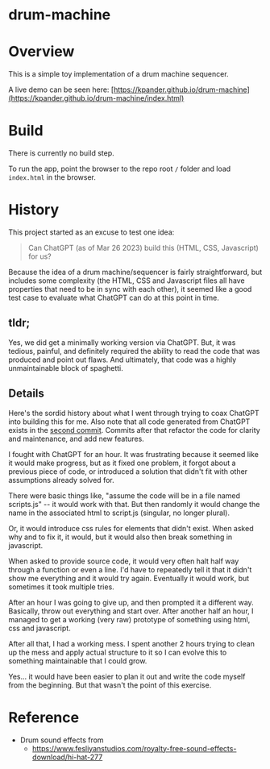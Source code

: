 # drum-machine

# Overview

This is a simple toy implementation of a drum machine sequencer.

A live demo can be seen here: [https://kpander.github.io/drum-machine](https://kpander.github.io/drum-machine/index.html)


# Build

There is currently no build step.

To run the app, point the browser to the repo root `/` folder and load `index.html` in the browser.


# History

This project started as an excuse to test one idea:

> Can ChatGPT (as of Mar 26 2023) build this (HTML, CSS, Javascript) for us?

Because the idea of a drum machine/sequencer is fairly straightforward, but includes some complexity (the HTML, CSS and Javascript files all have properties that need to be in sync with each other), it seemed like a good test case to evaluate what ChatGPT can do at this point in time.

## tldr;

Yes, we did get a minimally working version via ChatGPT. But, it was tedious, painful, and definitely required the ability to read the code that was produced and point out flaws. And ultimately, that code was a highly unmaintainable block of spaghetti.

## Details

Here's the sordid history about what I went through trying to coax ChatGPT into building this for me. Also note that all code generated from ChatGPT exists in the [second commit](https://github.com/kpander/drum-machine/commit/44be69e8a983833cbd57fa26e1c750be5d1629f3). Commits after that refactor the code for clarity and maintenance, and add new features.

I fought with ChatGPT for an hour. It was frustrating because it seemed like it would make progress, but as it fixed one problem, it forgot about a previous piece of code, or introduced a solution that didn't fit with other assumptions already solved for.

There were basic things like, "assume the code will be in a file named scripts.js" -- it would work with that. But then randomly it would change the name in the associated html to script.js (singular, no longer plural).

Or, it would introduce css rules for elements that didn't exist. When asked why and to fix it, it would, but it would also then break something in javascript.

When asked to provide source code, it would very often halt half way through a function or even a line. I'd have to repeatedly tell it that it didn't show me everything and it would try again. Eventually it would work, but sometimes it took multiple tries.

After an hour I was going to give up, and then prompted it a different way. Basically, throw out everything and start over. After another half an hour, I managed to get a working (very raw) prototype of something using html, css and javascript.

After all that, I had a working mess. I spent another 2 hours trying to clean up the mess and apply actual structure to it so I can evolve this to something maintainable that I could grow.

Yes... it would have been easier to plan it out and write the code myself from the beginning. But that wasn't the point of this exercise.


# Reference

- Drum sound effects from
  - https://www.fesliyanstudios.com/royalty-free-sound-effects-download/hi-hat-277
